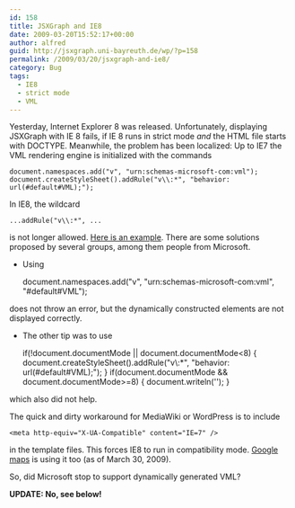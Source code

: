 ```yaml
---
id: 158
title: JSXGraph and IE8
date: 2009-03-20T15:52:17+00:00
author: alfred
guid: http://jsxgraph.uni-bayreuth.de/wp/?p=158
permalink: /2009/03/20/jsxgraph-and-ie8/
category: Bug
tags:
  - IE8
  - strict mode
  - VML
---
```

Yesterday, Internet Explorer 8 was released. Unfortunately, displaying JSXGraph with IE 8 fails, if IE 8 runs in strict mode _and_ the HTML file starts with DOCTYPE. Meanwhile, the problem has been localized: Up to IE7 the VML rendering engine is initialized with the commands

    
    document.namespaces.add("v", "urn:schemas-microsoft-com:vml");
    document.createStyleSheet().addRule("v\\:*", "behavior: url(#default#VML);");
    

In IE8, the wildcard

    
    ...addRule("v\\:*", ...
    

is not longer allowed. <a href="http://jsxgraph.uni-bayreuth.de/~alfred/jsxgraph/branches/0.80/examples/wiki_ie8.html" target="_blank">Here is an example</a>. There are some solutions proposed by several groups, among them people from Microsoft.

- Using

    
    document.namespaces.add("v", "urn:schemas-microsoft-com:vml", "#default#VML");
    

does not throw an error, but the dynamically constructed elements are not displayed correctly.

- The other tip was to use

    
    if(!document.documentMode || document.documentMode<8) {
      document.createStyleSheet().addRule("v\\:*", "behavior: url(#default#VML);");
    }
    if(document.documentMode && document.documentMode>=8) {
      document.writeln('');
    }
    

which also did not help.

The quick and dirty workaround for MediaWiki or WordPress is to include

    
    <meta http-equiv="X-UA-Compatible" content="IE=7" />
    

in the template files. This forces IE8 to run in compatibility mode. <a href="http://maps.google.com" target="_blank">Google maps</a> is using it too (as of March 30, 2009).

So, did Microsoft stop to support dynamically generated VML?
  
**UPDATE: No, see below!**
